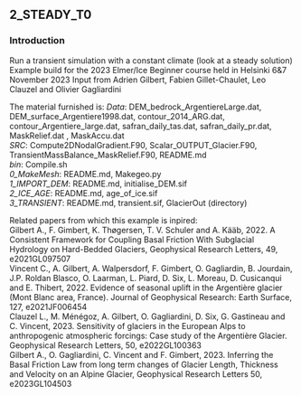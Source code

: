 ## 2\_STEADY\_T0

### Introduction
Run a transient simulation with a constant climate (look at a steady solution)
Example build for the 2023 Elmer/Ice Beginner course held in Helsinki 6&7 November 2023
Input from Adrien Gilbert, Fabien Gillet-Chaulet, Leo Clauzel and Olivier Gagliardini

The material furnished is:
*Data*: DEM_bedrock_ArgentiereLarge.dat, DEM_surface_Argentiere1998.dat, contour_2014_ARG.dat, contour_Argentiere_large.dat, safran_daily_tas.dat, safran_daily_pr.dat, MaskRelief.dat , MaskAccu.dat<br> 
*SRC*: Compute2DNodalGradient.F90, Scalar_OUTPUT_Glacier.F90, TransientMassBalance_MaskRelief.F90, README.md<br>
*bin*: Compile.sh<br>
*0_MakeMesh*: README.md, Makegeo.py<br>
*1_IMPORT_DEM*: README.md, initialise_DEM.sif<br>
*2_ICE_AGE*: README.md, age_of_ice.sif<br>
*3_TRANSIENT*: README.md, transient.sif, GlacierOut (directory)<br>


Related papers from which this example is inpired:<br> 
Gilbert A., F. Gimbert, K. Thøgersen, T. V. Schuler and A. Kääb, 2022. A Consistent Framework for Coupling Basal Friction With Subglacial Hydrology on Hard-Bedded Glaciers, Geophysical Research Letters, 49, e2021GL097507<br>
Vincent C., A. Gilbert, A. Walpersdorf, F. Gimbert, O. Gagliardin, B. Jourdain, J.P. Roldan Blasco, O. Laarman, L. Piard, D. Six, L. Moreau, D. Cusicanqui and E. Thibert, 2022. Evidence of seasonal uplift in the Argentière glacier (Mont Blanc area, France). Journal of Geophysical Research: Earth Surface, 127, e2021JF006454<br>
Clauzel L., M. Ménégoz, A. Gilbert, O. Gagliardini, D. Six, G. Gastineau and C. Vincent, 2023. Sensitivity of glaciers in the European Alps to anthropogenic atmospheric forcings: Case study of the Argentière Glacier. Geophysical Research Letters, 50, e2022GL100363<br>
Gilbert A., O. Gagliardini, C. Vincent and F. Gimbert, 2023. Inferring the Basal Friction Law from long term changes of Glacier Length, Thickness and Velocity on an Alpine Glacier, Geophysical Research Letters 50, e2023GL104503

